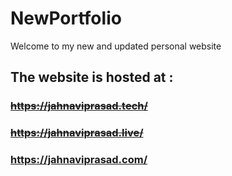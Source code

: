 # NewPortfolio
Welcome to my new and updated personal website

## The website is hosted at : 

### ~~https://jahnaviprasad.tech/~~ 

### ~~https://jahnaviprasad.live/~~

### https://jahnaviprasad.com/
